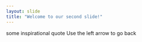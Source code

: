 ```yaml
---
layout: slide
title: "Welcome to our second slide!"
---
```

some inspirational quote
Use the left arrow to go back
